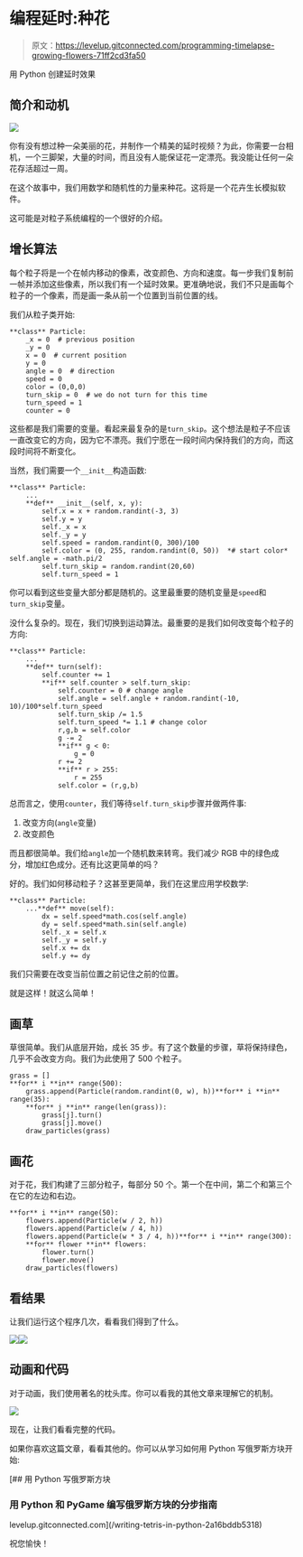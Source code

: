 # 编程延时:种花

> 原文：<https://levelup.gitconnected.com/programming-timelapse-growing-flowers-71ff2cd3fa50>

用 Python 创建延时效果

## 简介和动机

![](img/e333e2295468288ac2e45bd191108cb3.png)

你有没有想过种一朵美丽的花，并制作一个精美的延时视频？为此，你需要一台相机，一个三脚架，大量的时间，而且没有人能保证花一定漂亮。我没能让任何一朵花存活超过一周。

在这个故事中，我们用数学和随机性的力量来种花。这将是一个花卉生长模拟软件。

这可能是对粒子系统编程的一个很好的介绍。

## 增长算法

每个粒子将是一个在帧内移动的像素，改变颜色、方向和速度。每一步我们复制前一帧并添加这些像素，所以我们有一个延时效果。更准确地说，我们不只是画每个粒子的一个像素，而是画一条从前一个位置到当前位置的线。

我们从粒子类开始:

```
**class** Particle:
    _x = 0  # previous position
    _y = 0
    x = 0  # current position
    y = 0
    angle = 0  # direction
    speed = 0  
    color = (0,0,0)  
    turn_skip = 0  # we do not turn for this time
    turn_speed = 1  
    counter = 0
```

这些都是我们需要的变量。看起来最复杂的是`turn_skip`。这个想法是粒子不应该一直改变它的方向，因为它不漂亮。我们宁愿在一段时间内保持我们的方向，而这段时间将不断变化。

当然，我们需要一个`__init__`构造函数:

```
**class** Particle:
    ...
    **def** __init__(self, x, y):
        self.x = x + random.randint(-3, 3)
        self.y = y
        self._x = x
        self._y = y
        self.speed = random.randint(0, 300)/100
        self.color = (0, 255, random.randint(0, 50))  *# start color* self.angle = -math.pi/2
        self.turn_skip = random.randint(20,60)
        self.turn_speed = 1
```

你可以看到这些变量大部分都是随机的。这里最重要的随机变量是`speed`和`turn_skip`变量。

没什么复杂的。现在，我们切换到运动算法。最重要的是我们如何改变每个粒子的方向:

```
**class** Particle:
    ...
    **def** turn(self):
        self.counter += 1
        **if** self.counter > self.turn_skip:
            self.counter = 0 # change angle
            self.angle = self.angle + random.randint(-10, 10)/100*self.turn_speed
            self.turn_skip /= 1.5
            self.turn_speed *= 1.1 # change color
            r,g,b = self.color
            g -= 2
            **if** g < 0:
                g = 0
            r += 2
            **if** r > 255:
                r = 255
            self.color = (r,g,b)
```

总而言之，使用`counter`，我们等待`self.turn_skip`步骤并做两件事:

1.  改变方向(`angle`变量)
2.  改变颜色

而且都很简单。我们给`angle`加一个随机数来转弯。我们减少 RGB 中的绿色成分，增加红色成分。还有比这更简单的吗？

好的。我们如何移动粒子？这甚至更简单，我们在这里应用学校数学:

```
**class** Particle:
    ...**def** move(self):
        dx = self.speed*math.cos(self.angle)
        dy = self.speed*math.sin(self.angle)
        self._x = self.x
        self._y = self.y
        self.x += dx
        self.y += dy
```

我们只需要在改变当前位置之前记住之前的位置。

就是这样！就这么简单！

## 画草

草很简单。我们从底层开始，成长 35 步。有了这个数量的步骤，草将保持绿色，几乎不会改变方向。我们为此使用了 500 个粒子。

```
grass = []
**for** i **in** range(500):
    grass.append(Particle(random.randint(0, w), h))**for** i **in** range(35):
    **for** j **in** range(len(grass)):
        grass[j].turn()
        grass[j].move()
    draw_particles(grass)
```

## 画花

对于花，我们构建了三部分粒子，每部分 50 个。第一个在中间，第二个和第三个在它的左边和右边。

```
**for** i **in** range(50):
    flowers.append(Particle(w / 2, h))
    flowers.append(Particle(w / 4, h))
    flowers.append(Particle(w * 3 / 4, h))**for** i **in** range(300):
    **for** flower **in** flowers:
        flower.turn()
        flower.move()
    draw_particles(flowers)
```

## 看结果

让我们运行这个程序几次，看看我们得到了什么。

![](img/527ab145b30f8090ff94b15c8ed33f08.png)![](img/bd06d0c554d8782decb19c428efa27c2.png)

## 动画和代码

对于动画，我们使用著名的枕头库。你可以看我的其他文章来理解它的机制。

![](img/04a180c4e4f42ddf0b4dfa57963c83f1.png)

现在，让我们看看完整的代码。

如果你喜欢这篇文章，看看其他的。你可以从学习如何用 Python 写俄罗斯方块开始:

[](/writing-tetris-in-python-2a16bddb5318) [## 用 Python 写俄罗斯方块

### 用 Python 和 PyGame 编写俄罗斯方块的分步指南

levelup.gitconnected.com](/writing-tetris-in-python-2a16bddb5318) 

祝您愉快！